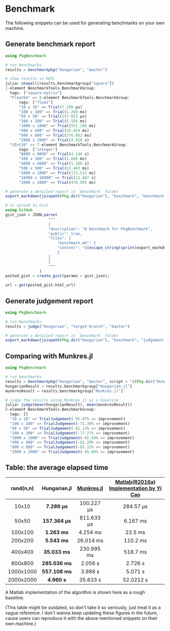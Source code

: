 # Benchmark
The following snippets can be used for generating benchmarks on your own machine.

## Generate benchmark report
```julia
using PkgBenchmark

# run benchmarks
results = benchmarkpkg("Hungarian", "master")

# show results in REPL
julia> showall(results.benchmarkgroup["square"])
2-element BenchmarkTools.BenchmarkGroup:
  tags: ["square-matrix"]
  "Float64" => 8-element BenchmarkTools.BenchmarkGroup:
	  tags: ["float"]
	  "10 x 10" => Trial(7.290 μs)
	  "100 x 100" => Trial(1.269 ms)
	  "50 x 50" => Trial(157.023 μs)
	  "200 x 200" => Trial(5.556 ms)
	  "1000 x 1000" => Trial(551.200 ms)
	  "400 x 400" => Trial(35.454 ms)
	  "800 x 800" => Trial(276.863 ms)
	  "2000 x 2000" => Trial(4.910 s)
  "UInt16" => 7-element BenchmarkTools.BenchmarkGroup:
	  tags: ["integer"]
	  "8000 x 8000" => Trial(4.146 s)
	  "100 x 100" => Trial(1.008 ms)
	  "4000 x 4000" => Trial(1.386 s)
	  "500 x 500" => Trial(53.403 ms)
	  "1000 x 1000" => Trial(172.513 ms)
	  "16000 x 16000" => Trial(13.847 s)
	  "2000 x 2000" => Trial(476.905 ms)

# generate a detailed report in `benchmark` folder
export_markdown(joinpath(Pkg.dir("Hungarian"), "benchmark", "benchmark.md"), results)

# or upload to Gist
using GitHub
gist_json = JSON.parse(
                   """
                   {
                   "description": "A benchmark for PkgBenchmark",
                   "public": true,
                   "files": {
                       "benchmark.md": {
                       "content": "$(escape_string(sprint(export_markdown, results)))"
                       }
                   }
                   }
                   """
               )
posted_gist = create_gist(params = gist_json);

url = get(posted_gist.html_url)
```

## Generate judgement report
```julia
using PkgBenchmark

# run benchmarks
results = judge("Hungarian", "target-branch", "master")

# generate a detailed report in `benchmark` folder
export_markdown(joinpath(Pkg.dir("Hungarian"), "benchmark", "judgement.md"), results)

```


## Comparing with Munkres.jl
```julia
using PkgBenchmark

# run benchmarks
results = benchmarkpkg("Hungarian", "master", script = "$(Pkg.dir("Hungarian"))/benchmark/vsMunkres.jl")
hungarianResult = results.benchmarkgroup["Hungarian.jl"]
munkresResult = results.benchmarkgroup["Munkres.jl"]

# judge the results using Munkres.jl as a baseline
julia> judge(mean(hungarianResult), mean(munkresResult))
8-element BenchmarkTools.BenchmarkGroup:
  tags: []
  "10 x 10" => TrialJudgement(-95.07% => improvement)
  "100 x 100" => TrialJudgement(-71.36% => improvement)
  "50 x 50" => TrialJudgement(-81.13% => improvement)
  "200 x 200" => TrialJudgement(-77.27% => improvement)
  "1000 x 1000" => TrialJudgement(-85.69% => improvement)
  "400 x 400" => TrialJudgement(-82.28% => improvement)
  "800 x 800" => TrialJudgement(-85.22% => improvement)
  "2000 x 2000" => TrialJudgement(-85.80% => improvement)
```

## Table: the average elapsed time
| rand(n,n)  | Hungarian.jl| [Munkres.jl](https://github.com/FugroRoames/Munkres.jl) |  [Matlab(R2016a) Implementation by Yi Cao](http://cn.mathworks.com/matlabcentral/fileexchange/20652-hungarian-algorithm-for-linear-assignment-problems--v2-3-)|
|:-:|:-:|:-:|:-:|
| 10x10 | **7.289 μs**  | 100.227 μs   | 284.57 μs |
| 50x50 | **157.364 μs**  | 811.633 μs  | 6.167 ms |
| 100x100|**1.263 ms** | 4.254 ms   | 22.5 ms |
| 200x200|**5.543 ms**  | 26.014 ms   | 110.2 ms |
| 400x400|**35.033 ms** | 230.995 ms   | 518.7 ms|
| 800x800|**285.036 ms**   | 2.056 s  | 2.726 s |
| 1000x1000| **557.108 ms**| 3.988 s  | 5.071 s |
| 2000x2000| **4.960 s**| 35.633 s | 52.0212 s |

A Matlab implementation of the algorithm is shown here as a rough baseline.

(This table might be outdated, so don't take it so seriously, just treat it as a vague reference.
I don't wanna keep updating these figures in the future, cause users can reproduce it with the above mentioned snippets on their own machine.)
